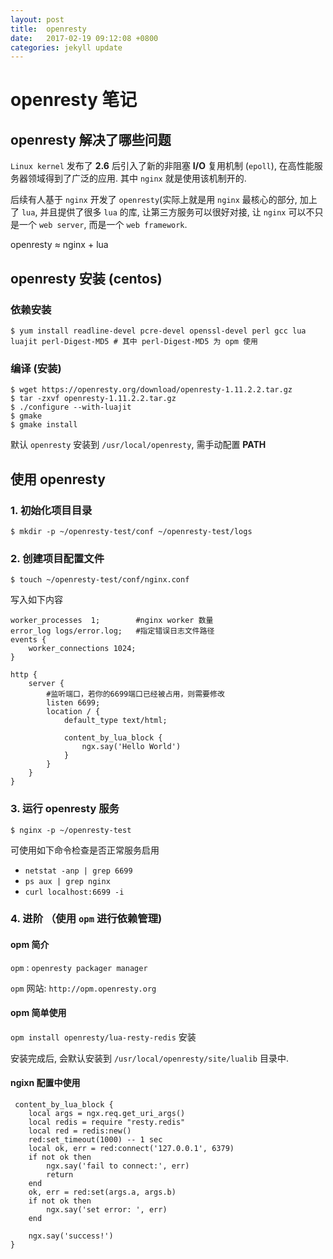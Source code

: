 ```yaml
---
layout: post
title:  openresty
date:   2017-02-19 09:12:08 +0800
categories: jekyll update
---
```


# openresty 笔记

## openresty 解决了哪些问题

`Linux kernel` 发布了 **2.6** 后引入了新的非阻塞 **I/O** 复用机制 (`epoll`), 在高性能服务器领域得到了广泛的应用. 其中 `nginx` 就是使用该机制开的.


后续有人基于 `nginx` 开发了 `openresty`(实际上就是用 `nginx` 最核心的部分, 加上了 `lua`, 并且提供了很多 `lua` 的库, 让第三方服务可以很好对接, 让 `nginx` 可以不只是一个 `web server`, 而是一个 `web framework`.

openresty ≈ nginx + lua


## openresty 安装 (centos)

### 依赖安装

```
$ yum install readline-devel pcre-devel openssl-devel perl gcc lua luajit perl-Digest-MD5 # 其中 perl-Digest-MD5 为 opm 使用
```

### 编译 (安装)

```
$ wget https://openresty.org/download/openresty-1.11.2.2.tar.gz
$ tar -zxvf openresty-1.11.2.2.tar.gz
$ ./configure --with-luajit
$ gmake
$ gmake install
```
默认 `openresty` 安装到 `/usr/local/openresty`, 需手动配置 **PATH**


## 使用 openresty

### 1. 初始化项目目录


```
$ mkdir -p ~/openresty-test/conf ~/openresty-test/logs
```

### 2. 创建项目配置文件

```
$ touch ~/openresty-test/conf/nginx.conf
```

写入如下内容

```nginx
worker_processes  1;        #nginx worker 数量
error_log logs/error.log;   #指定错误日志文件路径
events {
    worker_connections 1024;
}

http {
    server {
        #监听端口，若你的6699端口已经被占用，则需要修改
        listen 6699;
        location / {
            default_type text/html;

            content_by_lua_block {
                ngx.say('Hello World')
            }
        }
    }
}
```

### 3. 运行 openresty 服务

```
$ nginx -p ~/openresty-test
```

可使用如下命令检查是否正常服务启用

* `netstat -anp | grep 6699`
* `ps aux | grep nginx`
* `curl localhost:6699 -i`


### 4. 进阶 （使用 `opm` 进行依赖管理)

#### opm 简介

`opm` : `openresty packager manager`

`opm` 网站: `http://opm.openresty.org`


#### opm 简单使用

`opm install openresty/lua-resty-redis` 安装

安装完成后, 会默认安装到 `/usr/local/openresty/site/lualib` 目录中.

#### ngixn 配置中使用

```nginx
 content_by_lua_block {
	local args = ngx.req.get_uri_args()
	local redis = require "resty.redis"
	local red = redis:new()
	red:set_timeout(1000) -- 1 sec
	local ok, err = red:connect('127.0.0.1', 6379)
	if not ok then
	    ngx.say('fail to connect:', err)
	    return
	end
	ok, err = red:set(args.a, args.b)
	if not ok then
	    ngx.say('set error: ', err)
	end

	ngx.say('success!')
}
```
